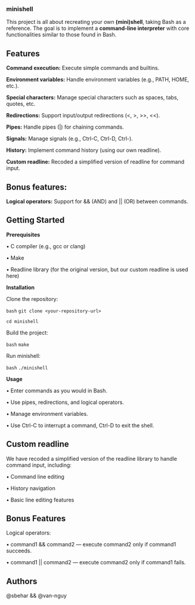 ### minishell

This project is all about recreating your own **(mini)shell**, taking Bash as a reference.
The goal is to implement a **command-line interpreter** with core functionalities similar to those found in Bash.

## Features
**Command execution:** Execute simple commands and builtins.

**Environment variables:** Handle environment variables (e.g., PATH, HOME, etc.).

**Special characters:** Manage special characters such as spaces, tabs, quotes, etc.

**Redirections:** Support input/output redirections (<, >, >>, <<).

**Pipes:** Handle pipes (|) for chaining commands.

**Signals:** Manage signals (e.g., Ctrl-C, Ctrl-D, Ctrl-\).

**History:** Implement command history (using our own readline).

**Custom readline:** Recoded a simplified version of readline for command input.

## Bonus features:

**Logical operators:** Support for && (AND) and || (OR) between commands.

## Getting Started

**Prerequisites**

• C compiler (e.g., gcc or clang)

• Make

• Readline library (for the original version, but our custom readline is used here)

**Installation**

Clone the repository:

``` bash ```
``` git clone <your-repository-url> ```

``` cd minishell ```

Build the project:

``` bash ```
``` make ```

Run minishell:

``` bash ```
``` ./minishell ```

**Usage**

• Enter commands as you would in Bash.

• Use pipes, redirections, and logical operators.

• Manage environment variables.

• Use Ctrl-C to interrupt a command, Ctrl-D to exit the shell.

## Custom readline

We have recoded a simplified version of the readline library to handle command input, including:

• Command line editing

• History navigation

• Basic line editing features

## Bonus Features

Logical operators:

• command1 && command2 — execute command2 only if command1 succeeds.

• command1 || command2 — execute command2 only if command1 fails.

## Authors
@sbehar && @van-nguy
